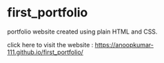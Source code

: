 # first_portfolio
portfolio website created using plain HTML and CSS.

click here to visit the website : https://anoopkumar-111.github.io/first_portfolio/
